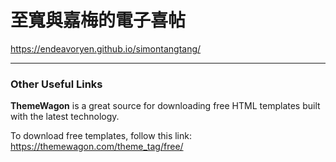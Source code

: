 # 至寬與嘉梅的電子喜帖
https://endeavoryen.github.io/simontangtang/

---

### Other Useful Links

**ThemeWagon** is a great source for downloading free HTML templates built with the latest technology.

To download free templates, follow this link: https://themewagon.com/theme_tag/free/



